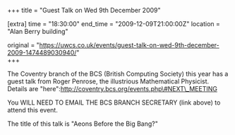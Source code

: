 +++
title = "Guest Talk on Wed 9th December 2009"

[extra]
time = "18:30:00"
end_time = "2009-12-09T21:00:00Z"
location = "Alan Berry building"

original = "https://uwcs.co.uk/events/guest-talk-on-wed-9th-december-2009-1474489030940/"    
+++

The Coventry branch of the BCS (British Computing Society) this year has a guest talk from Roger Penrose, the illustrious Mathematical Physicist. Details are "here":http://coventry.bcs.org/events.php\#NEXT\_MEETING

You WILL NEED TO EMAIL THE BCS BRANCH SECRETARY (link above) to attend this event.

The title of this talk is "Aeons Before the Big Bang?"

